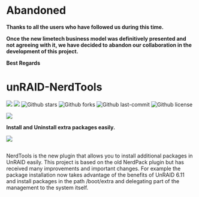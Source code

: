 # Abandoned
**Thanks to all the users who have followed us during this time.**

**Once the new limetech business model was definitively presented and not agreeing with it, we have decided to abandon our collaboration in the development of this project.**

**Best Regards** 

# unRAID-NerdTools
[![](https://badgen.net/badge/icon/github?icon=github&label)](https://github.com/UnRAIDES)
[![](https://badgen.net/badge/icon/docker?icon=docker&label)](https://hub.docker.com/r/unraides)
![Github stars](https://badgen.net/github/stars/UnRAIDES/unRAID-NerdTools?icon=github&label=stars)
![Github forks](https://badgen.net/github/forks/UnRAIDES/unRAID-NerdTools?icon=github&label=forks)
![Github last-commit](https://img.shields.io/github/last-commit/UnRAIDES/unRAID-NerdTools)
![Github license](https://badgen.net/github/license/UnRAIDES/unRAID-NerdTools)

![](images/logo.png)

**Install and Uninstall extra packages easily.**


![](images/image01.png)


##

NerdTools is the new plugin that allows you to install additional packages in UnRAID easily.
This project is based on the old NerdPack plugin but has received many improvements and important changes. For example the package installation now takes advantage of the benefits of UnRAID 6.11 and install packages in the path /boot/extra and delegating part of the management to the system itself.
